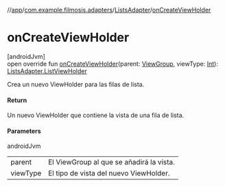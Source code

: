 //[app](../../../index.md)/[com.example.filmosis.adapters](../index.md)/[ListsAdapter](index.md)/[onCreateViewHolder](on-create-view-holder.md)

# onCreateViewHolder

[androidJvm]\
open override fun [onCreateViewHolder](on-create-view-holder.md)(parent: [ViewGroup](https://developer.android.com/reference/kotlin/android/view/ViewGroup.html), viewType: [Int](https://kotlinlang.org/api/latest/jvm/stdlib/kotlin/-int/index.html)): [ListsAdapter.ListViewHolder](-list-view-holder/index.md)

Crea un nuevo ViewHolder para las filas de lista.

#### Return

Un nuevo ViewHolder que contiene la vista de una fila de lista.

#### Parameters

androidJvm

| | |
|---|---|
| parent | El ViewGroup al que se añadirá la vista. |
| viewType | El tipo de vista del nuevo ViewHolder. |
